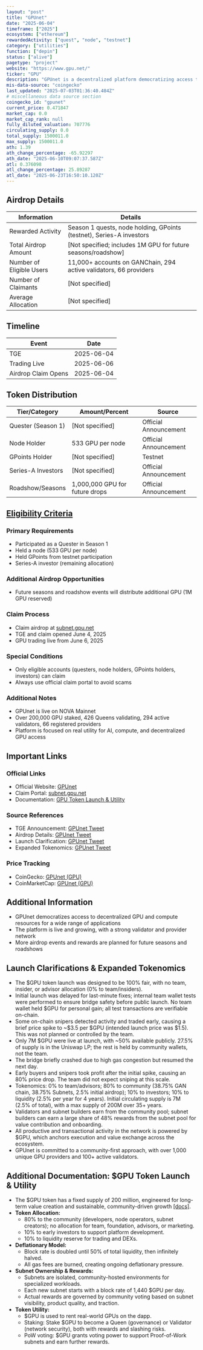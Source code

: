 ```yaml
---
layout: "post"
title: "GPUnet"
date: "2025-06-04"
timeframe: ["2025"]
ecosystem: ["ethereum"]
rewardedActivity: ["quest", "node", "testnet"]
category: ["utilities"]
function: ["depin"]
status: ["alive"]
pagetype: "project"
website: "https://www.gpu.net/"
ticker: "GPU"
description: "GPUnet is a decentralized platform democratizing access to high-performance computing and GPU resources for AI, data analysis, and scientific research."
mis-data-source: "coingecko"
last_updated: "2025-07-03T01:36:40.484Z"
# miscellaneous data source section
coingecko_id: "gpunet"
current_price: 0.471847
market_cap: 0.0
market_cap_rank: null
fully_diluted_valuation: 707776
circulating_supply: 0.0
total_supply: 1500011.0
max_supply: 1500011.0
ath: 1.39
ath_change_percentage: -65.92297
ath_date: "2025-06-10T09:07:37.587Z"
atl: 0.376098
atl_change_percentage: 25.89287
atl_date: "2025-06-23T16:50:10.120Z"
---
```


## Airdrop Details

| Information              | Details                                                     |
| ------------------------ | ----------------------------------------------------------- |
| Rewarded Activity        | Season 1 quests, node holding, GPoints (testnet), Series-A investors |
| Total Airdrop Amount     | [Not specified; includes 1M GPU for future seasons/roadshow] |
| Number of Eligible Users | 11,000+ accounts on GANChain, 294 active validators, 66 providers |
| Number of Claimants      | [Not specified]                                             |
| Average Allocation       | [Not specified]                                             |

## Timeline

| Event               | Date                                           |
| ------------------- | ---------------------------------------------- |
| TGE                 | 2025-06-04                                     |
| Trading Live        | 2025-06-06                                     |
| Airdrop Claim Opens | 2025-06-04                                     |

## Token Distribution

| Tier/Category      | Amount/Percent                | Source                    |
| ------------------ | ---------------------------- | ------------------------- |
| Quester (Season 1) | [Not specified]               | Official Announcement     |
| Node Holder        | 533 GPU per node              | Official Announcement     |
| GPoints Holder     | [Not specified]               | Testnet                   |
| Series-A Investors | [Not specified]               | Official Announcement     |
| Roadshow/Seasons   | 1,000,000 GPU for future drops| Official Announcement     |

## [Eligibility Criteria](https://x.com/gpunet/status/1930222021188956439)

### Primary Requirements

- Participated as a Quester in Season 1
- Held a node (533 GPU per node)
- Held GPoints from testnet participation
- Series-A investor (remaining allocation)

### Additional Airdrop Opportunities

- Future seasons and roadshow events will distribute additional GPU (1M GPU reserved)

### Claim Process

- Claim airdrop at [subnet.gpu.net](http://subnet.gpu.net)
- TGE and claim opened June 4, 2025
- GPU trading live from June 6, 2025

### Special Conditions

- Only eligible accounts (questers, node holders, GPoints holders, investors) can claim
- Always use official claim portal to avoid scams

### Additional Notes

- GPUnet is live on NOVA Mainnet
- Over 200,000 GPU staked, 426 Queens validating, 294 active validators, 66 registered providers
- Platform is focused on real utility for AI, compute, and decentralized GPU access

## Important Links

### Official Links

- Official Website: [GPUnet](https://www.gpu.net/)
- Claim Portal: [subnet.gpu.net](http://subnet.gpu.net)
- Documentation: [GPU Token Launch & Utility](https://docs.gpu.net/usdgpu-token-launch)

### Source References

- TGE Announcement: [GPUnet Tweet](https://x.com/gpunet/status/1930208861731868947)
- Airdrop Details: [GPUnet Tweet](https://x.com/gpunet/status/1930208861731868947)
- Launch Clarification: [GPUnet Tweet](https://x.com/gpunet/status/1932862685508743302)
- Expanded Tokenomics: [GPUnet Tweet](https://x.com/gpunet/status/1930975386969768161)

### Price Tracking

- CoinGecko: [GPUnet (GPU)](https://www.coingecko.com/en/coins/gpunet)
- CoinMarketCap: [GPUnet (GPU)](https://coinmarketcap.com/currencies/gpunet/)

## Additional Information

- GPUnet democratizes access to decentralized GPU and compute resources for a wide range of applications
- The platform is live and growing, with a strong validator and provider network
- More airdrop events and rewards are planned for future seasons and roadshows

## Launch Clarifications & Expanded Tokenomics

- The $GPU token launch was designed to be 100% fair, with no team, insider, or advisor allocation (0% to team/insiders).
- Initial launch was delayed for last-minute fixes; internal team wallet tests were performed to ensure bridge safety before public launch. No team wallet held $GPU for personal gain; all test transactions are verifiable on-chain.
- Some on-chain snipers detected activity and traded early, causing a brief price spike to ~$3.5 per $GPU (intended launch price was $1.5). This was not planned or controlled by the team.
- Only 7M $GPU were live at launch, with ~50% available publicly. 27.5% of supply is in the Uniswap LP; the rest is held by community wallets, not the team.
- The bridge briefly crashed due to high gas congestion but resumed the next day.
- Early buyers and snipers took profit after the initial spike, causing an 80% price drop. The team did not expect sniping at this scale.
- Tokenomics: 0% to team/advisors; 80% to community (38.75% GAN chain, 38.75% Subnets, 2.5% initial airdrop); 10% to investors; 10% to liquidity (2.5% per year for 4 years). Initial circulating supply is 7M (2.5% of total), with a max supply of 200M over 35+ years.
- Validators and subnet builders earn from the community pool; subnet builders can earn a large share of 48% rewards from the subnet pool for value contribution and onboarding.
- All productive and transactional activity in the network is powered by $GPU, which anchors execution and value exchange across the ecosystem.
- GPUnet is committed to a community-first approach, with over 1,000 unique GPU providers and 100+ active validators.

## Additional Documentation: $GPU Token Launch & Utility

- The $GPU token has a fixed supply of 200 million, engineered for long-term value creation and sustainable, community-driven growth [[docs]](https://docs.gpu.net/usdgpu-token-launch).
- **Token Allocation:**
  - 80% to the community (developers, node operators, subnet creators); no allocation for team, foundation, advisors, or marketing.
  - 10% to early investors to support platform development.
  - 10% to liquidity reserve for trading and DEXs.
- **Deflationary Model:**
  - Block rate is doubled until 50% of total liquidity, then infinitely halved.
  - All gas fees are burned, creating ongoing deflationary pressure.
- **Subnet Ownership & Rewards:**
  - Subnets are isolated, community-hosted environments for specialized workloads.
  - Each new subnet starts with a block rate of 1,440 $GPU per day.
  - Actual rewards are governed by community voting based on subnet visibility, product quality, and traction.
- **Token Utility:**
  - $GPU is used to rent real-world GPUs on the dapp.
  - Staking: Stake $GPU to become a Queen (governance) or Validator (network security), both with rewards and slashing risks.
  - PoW voting: $GPU grants voting power to support Proof-of-Work subnets and earn further rewards.